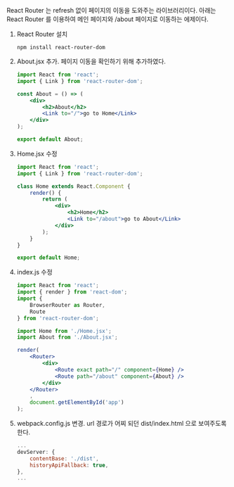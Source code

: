 React Router 는 refresh 없이 페이지의 이동을 도와주는 라이브러리이다. 아래는 React Router 를 이용하여 메인 페이지와 /about 페이지로 이동하는 에제이다.

1. React Router 설치

   ```shell
   npm install react-router-dom
   ```

2. About.jsx 추가. 페이지 이동을 확인하기 위해 추가하였다.

   ```jsx
   import React from 'react';
   import { Link } from 'react-router-dom';
   
   const About = () => (
       <div>
           <h2>About</h2>
           <Link to="/">go to Home</Link>
       </div>
   );
   
   export default About;
   ```

   

3. Home.jsx 수정

   ```jsx
   import React from 'react';
   import { Link } from 'react-router-dom';
   
   class Home extends React.Component {
       render() {
           return (
               <div>
                   <h2>Home</h2>
                   <Link to="/about">go to About</Link>
               </div>
           );
       }
   }
   
   export default Home;
   ```

   

4. index.js 수정

   ```jsx
   import React from 'react';
   import { render } from 'react-dom';
   import {
       BrowserRouter as Router,
       Route
   } from 'react-router-dom';
   
   import Home from './Home.jsx';
   import About from './About.jsx';
   
   render(
       <Router>
           <div>
               <Route exact path="/" component={Home} />
               <Route path="/about" component={About} />
           </div>
       </Router>
       ,
       document.getElementById('app')
   );
   
   
   ```

5. webpack.config.js 변경. url 경로가 어찌 되던 dist/index.html 으로 보여주도록 한다.

   ```javascript
   ...
   devServer: {
       contentBase: './dist',
       historyApiFallback: true,
   },
   ...
   ```

   